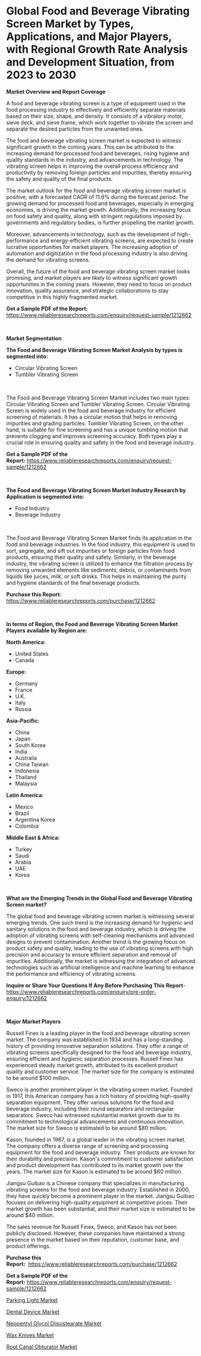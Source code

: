 <p><h1>Global Food and Beverage Vibrating Screen Market by Types, Applications, and Major Players, with Regional Growth Rate Analysis and Development Situation, from 2023 to 2030</h1></p><p><strong>Market Overview and Report Coverage</strong></p>
<p><p>A food and beverage vibrating screen is a type of equipment used in the food processing industry to effectively and efficiently separate materials based on their size, shape, and density. It consists of a vibratory motor, sieve deck, and sieve frame, which work together to vibrate the screen and separate the desired particles from the unwanted ones.</p><p>The food and beverage vibrating screen market is expected to witness significant growth in the coming years. This can be attributed to the increasing demand for processed food and beverages, rising hygiene and quality standards in the industry, and advancements in technology. The vibrating screen helps in improving the overall process efficiency and productivity by removing foreign particles and impurities, thereby ensuring the safety and quality of the final products.</p><p>The market outlook for the food and beverage vibrating screen market is positive, with a forecasted CAGR of 11.6% during the forecast period. The growing demand for processed food and beverages, especially in emerging economies, is driving the market growth. Additionally, the increasing focus on food safety and quality, along with stringent regulations imposed by governments and regulatory bodies, is further propelling the market growth.</p><p>Moreover, advancements in technology, such as the development of high-performance and energy-efficient vibrating screens, are expected to create lucrative opportunities for market players. The increasing adoption of automation and digitization in the food processing industry is also driving the demand for vibrating screens.</p><p>Overall, the future of the food and beverage vibrating screen market looks promising, and market players are likely to witness significant growth opportunities in the coming years. However, they need to focus on product innovation, quality assurance, and strategic collaborations to stay competitive in this highly fragmented market.</p></p>
<p><strong>Get a Sample PDF of the Report:</strong> <a href="https://www.reliableresearchreports.com/enquiry/request-sample/1212662">https://www.reliableresearchreports.com/enquiry/request-sample/1212662</a></p>
<p>&nbsp;</p>
<p><strong>Market Segmentation</strong></p>
<p><strong>The Food and Beverage Vibrating Screen Market Analysis by types is segmented into:</strong></p>
<p><ul><li>Circular Vibrating Screen</li><li>Tumbler Vibrating Screen</li></ul></p>
<p>&nbsp;</p>
<p><p>The Food and Beverage Vibrating Screen Market includes two main types: Circular Vibrating Screen and Tumbler Vibrating Screen. Circular Vibrating Screen is widely used in the food and beverage industry for efficient screening of materials. It has a circular motion that helps in removing impurities and grading particles. Tumbler Vibrating Screen, on the other hand, is suitable for fine screening and has a unique tumbling motion that prevents clogging and improves screening accuracy. Both types play a crucial role in ensuring quality and safety in the food and beverage industry.</p></p>
<p><strong>Get a Sample PDF of the Report:</strong>&nbsp;<a href="https://www.reliableresearchreports.com/enquiry/request-sample/1212662">https://www.reliableresearchreports.com/enquiry/request-sample/1212662</a></p>
<p>&nbsp;</p>
<p><strong>The Food and Beverage Vibrating Screen Market Industry Research by Application is segmented into:</strong></p>
<p><ul><li>Food Industry</li><li>Beverage Industry</li></ul></p>
<p>&nbsp;</p>
<p><p>The Food and Beverage Vibrating Screen Market finds its application in the food and beverage industries. In the food industry, this equipment is used to sort, segregate, and sift out impurities or foreign particles from food products, ensuring their quality and safety. Similarly, in the beverage industry, the vibrating screen is utilized to enhance the filtration process by removing unwanted elements like sediments, debris, or contaminants from liquids like juices, milk, or soft drinks. This helps in maintaining the purity and hygiene standards of the final beverage products.</p></p>
<p><strong>Purchase this Report:</strong>&nbsp; <a href="https://www.reliableresearchreports.com/purchase/1212662">https://www.reliableresearchreports.com/purchase/1212662</a></p>
<p>&nbsp;</p>
<p><strong>In terms of Region, the Food and Beverage Vibrating Screen Market Players available by Region are:</strong></p>
<p>
    <p> <strong> North America: </strong>
        <ul>
            <li>United States</li>
            <li>Canada</li>
        </ul>
        </p> 
    <p> <strong> Europe: </strong>
        <ul>
            <li>Germany</li>
            <li>France</li>
            <li>U.K.</li>
            <li>Italy</li>
            <li>Russia</li>
        </ul>
        </p> 
    <p> <strong> Asia-Pacific: </strong>
        <ul>
            <li>China</li>
            <li>Japan</li>
            <li>South Korea</li>
            <li>India</li>
            <li>Australia</li>
            <li>China Taiwan</li>
            <li>Indonesia</li>
            <li>Thailand</li>
            <li>Malaysia</li>
        </ul>
        </p> 
    <p> <strong> Latin America: </strong>
        <ul>
            <li>Mexico</li>
            <li>Brazil</li>
            <li>Argentina Korea</li>
            <li>Colombia</li>
        </ul>
        </p> 
    <p> <strong> Middle East & Africa: </strong>
        <ul>
            <li>Turkey</li>
            <li>Saudi</li>
            <li>Arabia</li>
            <li>UAE</li>
            <li>Korea</li>
        </ul>
    </p>
    </p>
<p>&nbsp;</p>
<p><strong>What are the Emerging Trends in the Global Food and Beverage Vibrating Screen market?</strong></p>
<p><p>The global food and beverage vibrating screen market is witnessing several emerging trends. One such trend is the increasing demand for hygienic and sanitary solutions in the food and beverage industry, which is driving the adoption of vibrating screens with self-cleaning mechanisms and advanced designs to prevent contamination. Another trend is the growing focus on product safety and quality, leading to the use of vibrating screens with high precision and accuracy to ensure efficient separation and removal of impurities. Additionally, the market is witnessing the integration of advanced technologies such as artificial intelligence and machine learning to enhance the performance and efficiency of vibrating screens.</p></p>
<p><strong>Inquire or Share Your Questions If Any Before Purchasing This Report</strong>- <a href="https://www.reliableresearchreports.com/enquiry/pre-order-enquiry/1212662">https://www.reliableresearchreports.com/enquiry/pre-order-enquiry/1212662</a></p>
<p>&nbsp;</p>
<p><strong>Major Market Players</strong></p>
<p><p>Russell Finex is a leading player in the food and beverage vibrating screen market. The company was established in 1934 and has a long-standing history of providing innovative separation solutions. They offer a range of vibrating screens specifically designed for the food and beverage industry, ensuring efficient and hygienic separation processes. Russell Finex has experienced steady market growth, attributed to its excellent product quality and customer service. The market size for the company is estimated to be around $100 million.</p><p>Sweco is another prominent player in the vibrating screen market. Founded in 1917, this American company has a rich history of providing high-quality separation equipment. They offer various solutions for the food and beverage industry, including their round separators and rectangular separators. Sweco has witnessed substantial market growth due to its commitment to technological advancements and continuous innovation. The market size for Sweco is estimated to be around $80 million.</p><p>Kason, founded in 1967, is a global leader in the vibrating screen market. The company offers a diverse range of screening and processing equipment for the food and beverage industry. Their products are known for their durability and precision. Kason's commitment to customer satisfaction and product development has contributed to its market growth over the years. The market size for Kason is estimated to be around $60 million.</p><p>Jiangsu Guibao is a Chinese company that specializes in manufacturing vibrating screens for the food and beverage industry. Established in 2000, they have quickly become a prominent player in the market. Jiangsu Guibao focuses on delivering high-quality equipment at competitive prices. Their market growth has been substantial, and their market size is estimated to be around $40 million.</p><p>The sales revenue for Russell Finex, Sweco, and Kason has not been publicly disclosed. However, these companies have maintained a strong presence in the market based on their reputation, customer base, and product offerings.</p></p>
<p><strong>Purchase this Report:</strong>&nbsp;&nbsp;<a href="https://www.reliableresearchreports.com/purchase/1212662">https://www.reliableresearchreports.com/purchase/1212662</a></p>
<p></p>
<p><strong>Get a Sample PDF of the Report:</strong>&nbsp;<a href="https://www.reliableresearchreports.com/enquiry/request-sample/1212662">https://www.reliableresearchreports.com/enquiry/request-sample/1212662</a></p>
<p><p><a href="https://medium.com/@maeganbraun/parking-light-market-size-growth-forecast-2023-2030-331505adaf81">Parking Light Market</a></p><p><a href="https://www.linkedin.com/pulse/dental-device-market-challenges-opportunities-growth/">Dental Device Market</a></p><p><a href="https://medium.com/@jhonwin654/neopentyl-glycol-diisostearate-market-size-growth-forecast-2023-2030-fce89fcc8008">Neopentyl Glycol Diisostearate Market</a></p><p><a href="https://www.linkedin.com/pulse/wax-knives-market-size-growth-forecast-from-2023-2030/">Wax Knives Market</a></p><p><a href="https://www.linkedin.com/pulse/root-canal-obturator-market-insights-players-forecast-till/">Root Canal Obturator Market</a></p></p>